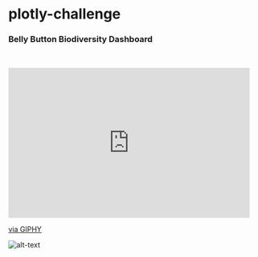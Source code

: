 # plotly-challenge

<h3> Belly Button Biodiversity Dashboard </h3>
<br>
<p> <iframe src="https://giphy.com/embed/QyhWbJMRlXH4wK1ZLu" width="480" height="298" frameBorder="0" class="giphy-embed" allowFullScreen></iframe><p><a href="https://giphy.com/gifs/QyhWbJMRlXH4wK1ZLu">via GIPHY</a></p>

![alt-text](https://media.giphy.com/media/QyhWbJMRlXH4wK1ZLu/giphy.gif) 
